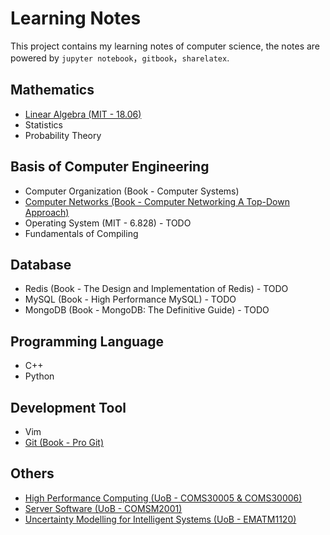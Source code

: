 Learning Notes
=========================

This project contains my learning notes of computer science, the notes are powered by `jupyter notebook`，`gitbook`，`sharelatex`.


Mathematics
-------------------------

* [Linear Algebra (MIT - 18.06)](https://github.com/JeraKrs/Notes/blob/master/Linear%20Algebra/README.md)
* Statistics
* Probability Theory


Basis of Computer Engineering
-------------------------

* Computer Organization (Book - Computer Systems)
* [Computer Networks (Book - Computer Networking A Top-Down Approach)](https://jerakrs.gitbooks.io/computer_networks/content/)
* Operating System (MIT - 6.828) - TODO
* Fundamentals of Compiling


Database
-------------------------

* Redis (Book - The Design and Implementation of Redis) - TODO
* MySQL (Book - High Performance MySQL) - TODO
* MongoDB (Book - MongoDB: The Definitive Guide) - TODO


Programming Language
-------------------------

* C++
* Python


Development Tool
-------------------------

* Vim
* [Git (Book - Pro Git)](https://jerakrs.gitbooks.io/git/content/)


Others
-------------------------

* [High Performance Computing (UoB - COMS30005 & COMS30006)](https://github.com/JeraKrs/Notes/blob/master/High%20Performance%20Computing/README.md)
* [Server Software (UoB - COMSM2001)](https://github.com/JeraKrs/notes/blob/master/Server%20Software/README.md)
* [Uncertainty Modelling for Intelligent Systems (UoB - EMATM1120)](https://github.com/JeraKrs/Notes/blob/master/Uncertainty%20Modelling%20for%20Intelligent%20Systems/README.md)
